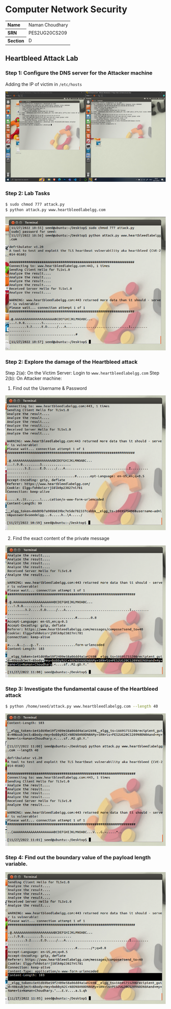 # Computer Network Security

<table style="width:100%">
  <tr>
    <th align="left">Name</th>
    <td>Naman Choudhary</td>
  </tr>
  <tr>
    <th align="left">SRN</th>
    <td>PES2UG20CS209</td>
  </tr>
  <tr>
    <th align="left">Section</th>
    <td>D</td>
  </tr>
</table>

## Heartbleed Attack Lab

### Step 1: Configure the DNS server for the Attacker machine

Adding the IP of victim in `/etc/hosts`

![](./SS/img1.png)


### Step 2: Lab Tasks


```bash
$ sudo chmod 777 attack.py
$ python attack.py www.heartbleedlabelgg.com
```

![](./SS/img2.png)

### Step 2: Explore the damage of the Heartbleed attack
Step 2(a): On the Victim Server: Login to `www.heartbleedlabelgg.com`
Step 2(b): On Attacker machine:

1) Find out the Username & Password

![](./SS/img3.png)

2) Find the exact content of the private message

![](./SS/img4.png)

### Step 3: Investigate the fundamental cause of the Heartbleed attack

```bash
$ python /home/seed/attack.py www.heartbleedlabelgg.com --length 40
```

![](./SS/img5.png)


### Step 4: Find out the boundary value of the payload length variable.

![](./SS/img6.png)